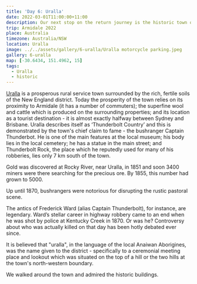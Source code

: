 ```yaml
---
title: 'Day 6: Uralla'
date: 2022-03-01T11:00:00+11:00
description: Our next stop on the return journey is the historic town of Uralla.
trip: Armidale 2022
place: Australia
timezone: Australia/NSW
location: Uralla
image: ../../assets/gallery/6-uralla/Uralla motorcycle parking.jpeg
gallery: 6-uralla
map: [-30.6434, 151.4962, 15]
tags:
  - Uralla
  - historic
---
```


[Uralla](https://www.uralla.com) is a prosperous rural service town surrounded by the rich, fertile soils of the New England district. Today the prosperity of the town relies on its proximity to Armidale (it has a number of commuters); the superfine wool and cattle which is produced on the surrounding properties; and its location as a tourist destination - it is almost exactly halfway between Sydney and Brisbane. Uralla describes itself as ‘Thunderbolt Country’ and this is demonstrated by the town's chief claim to fame - the bushranger Captain Thunderbot. He is one of the main features at the local museum; his body lies in the local cemetery; he has a statue in the main street; and Thunderbolt Rock, the place which he reputedly used for many of his robberies, lies only 7 km south of the town.

Gold was discovered at Rocky River, near Uralla, in 1851 and soon 3400 miners were there searching for the precious ore. By 1855, this number had grown to 5000.

Up until 1870, bushrangers were notorious for disrupting the rustic pastoral scene.

The antics of Frederick Ward (alias Captain Thunderbolt), for instance, are legendary. Ward’s stellar career in highway robbery came to an end when he was shot by police at Kentucky Creek in 1870. Or was he? Controversy about who was actually killed on that day has been hotly debated ever since.

It is believed that "uralla", in the language of the local Anaiwan Aborigines, was the name given to the district - specifically to a ceremonial meeting place and lookout which was situated on the top of a hill or the two hills at the town's north-western boundary.

We walked around the town and admired the historic buildings.

